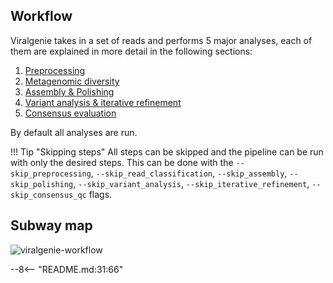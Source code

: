 ## Workflow

Viralgenie takes in a set of reads and performs 5 major analyses, each of them are explained in more detail in the following sections:

1. [Preprocessing](preprocessing.md)
2. [Metagenomic diversity](metagenomic_diversity.md)
3. [Assembly & Polishing](assembly_polishing.md)
4. [Variant analysis & iterative refinement](variant_and_refinement.md)
5. [Consensus evaluation](consensus_qc.md)

By default all analyses are run.

!!! Tip "Skipping steps"
    All steps can be skipped and the pipeline can be run with only the desired steps. This can be done with the `--skip_preprocessing`, `--skip_read_classification`, `--skip_assembly`, `--skip_polishing`, `--skip_variant_analysis`, `--skip_iterative_refinement`, `--skip_consensus_qc` flags.


## Subway map

![viralgenie-workflow](../images/metromap_style_pipeline_workflow_viralgenie.png)

--8<-- "README.md:31:66"
